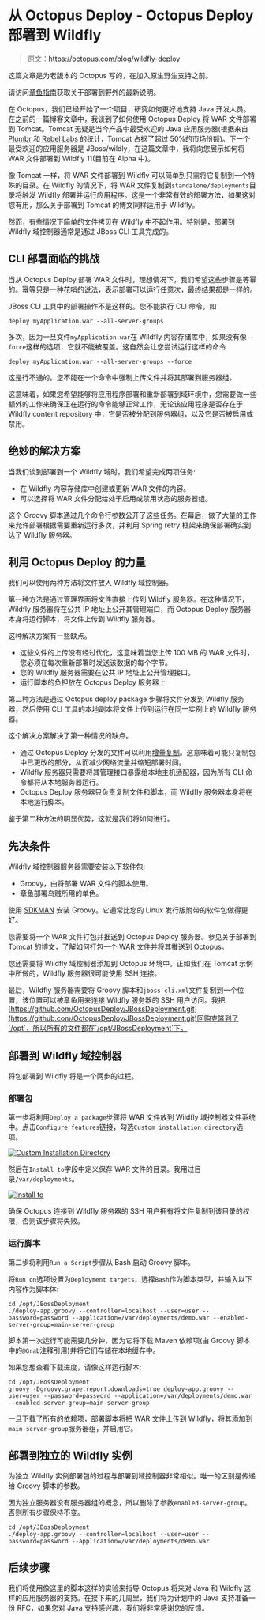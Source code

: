 # 从 Octopus Deploy - Octopus Deploy 部署到 Wildfly

> 原文：<https://octopus.com/blog/wildfly-deploy>

这篇文章是为老版本的 Octopus 写的，在加入原生野生支持之前。

请访问[章鱼指南](https://octopus.com/docs/guides?destination=WildFly)获取关于部署到野外的最新说明。

在 Octopus，我们已经开始了一个项目，研究如何更好地支持 Java 开发人员。在之前的一篇博客文章中，我谈到了如何使用 Octopus Deploy 将 WAR 文件部署到 Tomcat。Tomcat 无疑是当今产品中最受欢迎的 Java 应用服务器(根据来自 [Plumbr](https://plumbr.eu/blog/java/most-popular-java-application-servers-2017-edition) 和 [Rebel Labs](https://zeroturnaround.com/rebellabs/java-tools-and-technologies-landscape-for-2014/8/) 的统计，Tomcat 占据了超过 50%的市场份额)。下一个最受欢迎的应用服务器是 JBoss/wildly，在这篇文章中，我将向您展示如何将 WAR 文件部署到 Wildfly 11(目前在 Alpha 中)。

像 Tomcat 一样，将 WAR 文件部署到 Wildfly 可以简单到只需将它复制到一个特殊的目录。在 Wildfly 的情况下，将 WAR 文件复制到`standalone/deployments`目录将触发 Wildfly 部署并运行应用程序。这是一个非常有效的部署方法，如果这对您有用，那么关于部署到 Tomcat 的博文同样适用于 Wildfly。

然而，有些情况下简单的文件拷贝在 Wildfly 中不起作用。特别是，部署到 Wildfly 域控制器通常是通过 JBoss CLI 工具完成的。

## CLI 部署面临的挑战

当从 Octopus Deploy 部署 WAR 文件时，理想情况下，我们希望这些步骤是等幂的。幂等只是一种花哨的说法，表示部署可以运行任意次，最终结果都是一样的。

JBoss CLI 工具中的部署操作不是这样的。您不能执行 CLI 命令，如

```
deploy myApplication.war --all-server-groups 
```

多次，因为一旦文件`myApplication.war`在 Wildfly 内容存储库中，如果没有像`--force`这样的选项，它就不能被覆盖。这自然会让您尝试运行这样的命令

```
deploy myApplication.war --all-server-groups --force 
```

这是行不通的。您不能在一个命令中强制上传文件并将其部署到服务器组。

这意味着，如果您希望能够将应用程序部署和重新部署到域环境中，您需要做一些额外的工作来确保正在运行的命令能够正常工作，无论该应用程序是否存在于 Wildfly content repository 中，它是否被分配到服务器组，以及它是否被启用或禁用。

## 绝妙的解决方案

当我们谈到部署到一个 Wildfly 域时，我们希望完成两项任务:

*   在 Wildfly 内容存储库中创建或更新 WAR 文件的内容。
*   可以选择将 WAR 文件分配给处于启用或禁用状态的服务器组。

这个 Groovy 脚本通过几个命令行参数公开了这些任务。在幕后，做了大量的工作来允许部署根据需要重新运行多次，并利用 Spring retry 框架来确保部署确实到达了 Wildfly 服务器。

## 利用 Octopus Deploy 的力量

我们可以使用两种方法将文件放入 Wildfly 域控制器。

第一种方法是通过管理界面将文件直接上传到 Wildfly 服务器。在这种情况下，Wildfly 服务器将在公共 IP 地址上公开其管理端口，而 Octopus Deploy 服务器本身将运行脚本，将文件上传到 Wildfly 服务器。

这种解决方案有一些缺点。

*   这些文件的上传没有经过优化，这意味着当您上传 100 MB 的 WAR 文件时，您必须在每次重新部署时发送该数据的每个字节。
*   您的 Wildfly 服务器需要在公共 IP 地址上公开管理接口。
*   运行脚本的负担放在 Octopus Deploy 服务器上

第二种方法是通过 Octopus deploy package 步骤将文件分发到 Wildfly 服务器，然后使用 CLI 工具的本地副本将文件上传到运行在同一实例上的 Wildfly 服务器。

这个解决方案解决了第一种情况的缺点。

*   通过 Octopus Deploy 分发的文件可以利用[增量复制](https://octopus.com/docs/deployments/packages/delta-compression-for-package-transfers)。这意味着可能只复制包中已更改的部分，从而减少网络流量并缩短部署时间。
*   Wildfly 服务器只需要将其管理接口暴露给本地主机适配器，因为所有 CLI 命令都将从本地服务器运行。
*   Octopus Deploy 服务器只负责复制文件和脚本，而 Wildfly 服务器本身将在本地运行脚本。

鉴于第二种方法的明显优势，这就是我们将如何进行。

## 先决条件

Wildfly 域控制器服务器需要安装以下软件包:

*   Groovy，由将部署 WAR 文件的脚本使用。
*   章鱼部署乌贼所用的单色。

使用 [SDKMAN](http://sdkman.io/) 安装 Groovy。它通常比您的 Linux 发行版附带的软件包做得更好。

您需要将一个 WAR 文件打包并推送到 Octopus Deploy 服务器。参见关于部署到 Tomcat 的博文，了解如何打包一个 WAR 文件并将其推送到 Octopus。

您还需要将 Wildfly 域控制器添加到 Octopus 环境中。正如我们在 Tomcat 示例中所做的，Wildfly 服务器很可能使用 SSH 连接。

最后，Wildfly 服务器需要将 Groovy 脚本和`jboss-cli.xml`文件复制到一个位置，该位置可以被章鱼用来连接 Wildfly 服务器的 SSH 用户访问。我把[https://github.com/OctopusDeploy/JBossDeployment.git](https://github.com/OctopusDeploy/JBossDeployment.git)回购克隆到了`/opt`，所以所有的文件都在`/opt/JBossDeployment`下。

## 部署到 Wildfly 域控制器

将包部署到 Wildfly 将是一个两步的过程。

### 部署包

第一步将利用`Deploy a package`步骤将 WAR 文件放到 Wildfly 域控制器文件系统中。点击`Configure features`链接，勾选`Custom installation directory`选项。

[![Custom Installation Directory](img/45e86617507397057988f50b094df41a.png)](#)

然后在`Install to`字段中定义保存 WAR 文件的目录。我用过目录`/var/deployments`。

[![Install to](img/06bf1208a945984ec095c2e435490a5b.png)](#)

确保 Octopus 连接到 Wildfly 服务器的 SSH 用户拥有将文件复制到该目录的权限，否则该步骤将失败。

### 运行脚本

第二步将利用`Run a Script`步骤从 Bash 启动 Groovy 脚本。

将`Run on`选项设置为`Deployment targets`，选择`Bash`作为脚本类型，并输入以下内容作为脚本体:

```
cd /opt/JBossDeployment
./deploy-app.groovy --controller=localhost --user=user --password=password --application=/var/deployments/demo.war --enabled-server-group=main-server-group 
```

脚本第一次运行可能需要几分钟，因为它将下载 Maven 依赖项(由 Groovy 脚本中的`@Grab`注释引用)并将它们存储在本地缓存中。

如果您想查看下载进度，请像这样运行脚本:

```
cd /opt/JBossDeployment
groovy -Dgroovy.grape.report.downloads=true deploy-app.groovy --user=user --password=password --application=/var/deployments/demo.war --enabled-server-group=main-server-group 
```

一旦下载了所有的依赖项，部署脚本将把 WAR 文件上传到 Wildfly，将其添加到`main-server-group`服务器组，并启用它。

## 部署到独立的 Wildfly 实例

为独立 Wildfly 实例部署包的过程与部署到域控制器非常相似。唯一的区别是传递给 Groovy 脚本的参数。

因为独立服务器没有服务器组的概念，所以删除了参数`enabled-server-group`。否则所有步骤保持不变。

```
cd /opt/JBossDeployment
./deploy-app.groovy --controller=localhost --user=user --password=password --application=/var/deployments/demo.war 
```

## 后续步骤

我们将使用像这里的脚本这样的实验来指导 Octopus 将来对 Java 和 Wildfly 这样的应用服务器的支持。在接下来的几周里，我们将为计划中的 Java 支持准备一份 RFC，如果您对 Java 支持感兴趣，我们将非常感谢您的反馈。